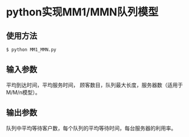 # python实现MM1/MMN队列模型

## 使用方法

```bash
$ python MM1_MMN.py
```

## 输入参数

平均到达时间，平均服务时间， 顾客数目，队列最大长度，服务器数（适用于M/M/n模型）。

## 输出参数

队列中平均等待客户数，每个队列的平均等待时间，每台服务器的利用率。  

